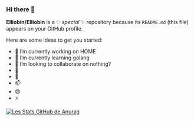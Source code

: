 ### Hi there 👋


**Elliobin/Elliobin** is a ✨ _special_ ✨ repository because its `README.md` (this file) appears on your GitHub profile.

Here are some ideas to get you started:

- 🔭 I’m currently working on HOME
- 🌱 I’m currently learning golang
- 👯 I’m looking to collaborate on nothing?
- 🤔 
- 💬 
- 📫 
- 😄 
- ⚡ 

[![Les Stats GitHub de Anurag](https://github-readme-stats.vercel.app/api?username=Elliobin)](https://github.com/syl20pro/github-readme-stats&show_icons=true&theme=dark)


